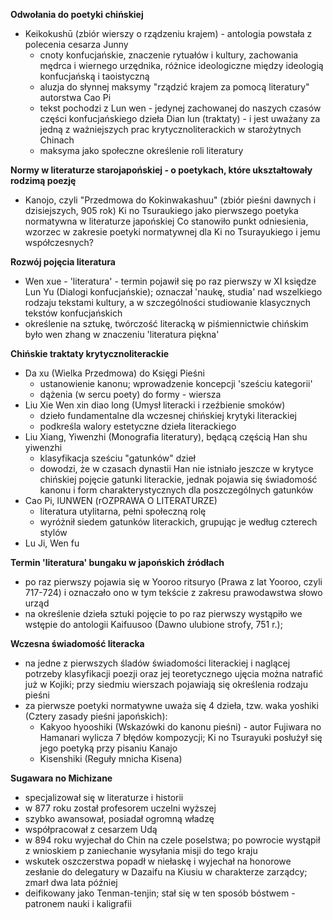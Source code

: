 










**Odwołania do poetyki chińskiej**
- Keikokushū (zbiór wierszy o rządzeniu krajem) - antologia powstała z polecenia cesarza Junny
	 - cnoty konfucjańskie, znaczenie rytuałów i kultury, zachowania mędrca i wiernego urzędnika, różnice ideologiczne między ideologią konfucjańską i taoistyczną 
	 - aluzja do słynnej maksymy "rządzić krajem za pomocą literatury" autorstwa Cao Pi
	 - tekst pochodzi z Lun wen - jedynej zachowanej do naszych czasów części konfucjańskiego dzieła Dian lun (traktaty) - i jest uważany za jedną z ważniejszych prac krytycznoliterackich w starożytnych Chinach
	 - maksyma jako społeczne określenie roli literatury

**Normy w literaturze starojapońskiej - o poetykach, które ukształtowały rodzimą poezję**
- Kanojo, czyli "Przedmowa do Kokinwakashuu" (zbiór pieśni dawnych i dzisiejszych, 905 rok) Ki no Tsuraukiego jako pierwszego poetyka normatywna w literaturze japońskiej
	 Co stanowiło punkt odniesienia, wzorzec w zakresie poetyki normatywnej dla Ki no Tsurayukiego i jemu współczesnych?

**Rozwój pojęcia literatura**
- Wen xue - 'literatura' - termin pojawił się po raz pierwszy w XI księdze Lun Yu (Dialogi konfucjańskie); oznaczał 'naukę, studia' nad wszelkiego rodzaju tekstami kultury, a w szczególności studiowanie klasycznych tekstów konfucjańskich
- określenie na sztukę, twórczość literacką w piśmiennictwie chińskim było wen zhang w znaczeniu 'literatura piękna'

**Chińskie traktaty krytycznoliterackie**
- Da xu (Wielka Przedmowa) do Księgi Pieśni 
	- ustanowienie kanonu; wprowadzenie koncepcji 'sześciu kategorii'
	- dążenia (w sercu poety) do formy - wiersza
- Liu Xie Wen xin diao long (Umysł literacki i rzeźbienie smoków)
	- dzieło fundamentalne dla wczesnej chińskiej krytyki literackiej
	- podkreśla walory estetyczne dzieła literackiego
- Liu Xiang, Yiwenzhi (Monografia literatury), będącą częścią Han shu yiwenzhi
	- klasyfikacja sześciu "gatunków" dzieł
	- dowodzi, że w czasach dynastii Han nie istniało jeszcze w krytyce chińskiej pojęcie gatunki literackie, jednak pojawia się świadomość kanonu i form charakterystycznych dla poszczególnych gatunków
- Cao Pi, lUNWEN (rOZPRAWA O LITERATURZE)
	- literatura utylitarna, pełni społeczną rolę
	- wyróżnił siedem gatunków literackich, grupując je według czterech stylów
- Lu Ji, Wen fu

**Termin 'literatura' bungaku w japońskich źródłach**
- po raz pierwszy pojawia się w Yooroo ritsuryo (Prawa z lat Yooroo, czyli 717-724) i oznaczało ono w tym tekście z zakresu prawodawstwa słowo urząd
- na określenie dzieła sztuki pojęcie to po raz pierwszy wystąpiło we wstępie do antologii Kaifuusoo (Dawno ulubione strofy, 751 r.); 

**Wczesna świadomość literacka**
- na jedne z pierwszych śladów świadomości literackiej i naglącej potrzeby klasyfikacji poezji oraz jej teoretycznego ujęcia można natrafić już w Kojiki; przy siedmiu wierszach pojawiają się określenia rodzaju pieśni
- za pierwsze poetyki normatywne uważa się 4 dzieła, tzw. waka yoshiki (Cztery zasady pieśni japońskich):
	- Kakyoo hyooshiki (Wskazówki do kanonu pieśni) - autor Fujiwara no Hamanari wylicza 7 błędów kompozycji; Ki no Tsurayuki posłużył się jego poetyką przy pisaniu Kanajo
	- Kisenshiki (Reguły mnicha Kisena)

**Sugawara no Michizane**
- specjalizował się w literaturze i historii
- w 877 roku został profesorem uczelni wyższej
- szybko awansował, posiadał ogromną władzę
- współpracował z cesarzem Udą
- w 894 roku wyjechał do Chin na czele poselstwa; po powrocie wystąpił z wnioskiem p zaniechanie wysyłania misji do tego kraju
- wskutek oszczerstwa popadł w niełaskę i wyjechał na honorowe zesłanie do delegatury w Dazaifu na Kiusiu w charakterze zarządcy; zmarł dwa lata później
- deifikowany jako Tenman-tenjin; stał się w ten sposób bóstwem - patronem nauki i kaligrafii

